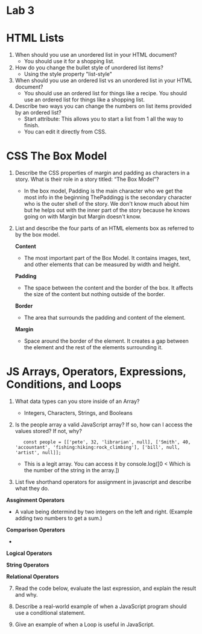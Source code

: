 # Lab 3

# HTML Lists 

1. When should you use an unordered list in your HTML document?
     - You should use it for a shopping list.
3. How do you change the bullet style of unordered list items?
     - Using the style property "list-style"
5. When should you use an ordered list vs an unordered list in your HTML document?
     - You should use an ordered list for things like a recipe. You should use an ordered list for things like a shopping list. 
7. Describe two ways you can change the numbers on list items provided by an ordered list?
     - Start attribute: This allows you to start a list from 1 all the way to finish.
     - You can edit it directly from CSS. 


# CSS The Box Model 

1. Describe the CSS properties of margin and padding as characters in a story. What is their role in a story titled: “The Box Model”?

   - In the box model, Padding is the main character who we get the most info in the beginning ThePaddingg is the secondary character who is the outer shell of the story. We don't know much about him but he helps out with the inner part of the story because he knows going on with Margin but Margin doesn't know. 

3. List and describe the four parts of an HTML elements box as referred to by the box model.

    **Content**
   - The most important part of the Box Model. It contains images, text, and other elements that can be measured by width and height.

   **Padding**

    - The space between the content and the border of the box. It affects the size of the content but nothing outside of the border. 
     
   **Border**
   - The area that surrounds the padding and content of the element. 
                                 
   **Margin**
   
   - Space around the border of the element. It creates a gap between the element and the rest of the elements surrounding it. 


# JS Arrays, Operators, Expressions, Conditions, and Loops

1. What data types can you store inside of an Array?

   - Integers, Characters, Strings, and Booleans
 
3. Is the people array a valid JavaScript array? If so, how can I access the values stored? If not, why?

          const people = [['pete', 32, 'librarian', null], ['Smith', 40, 'accountant', 'fishing:hiking:rock_climbing'], ['bill', null, 'artist', null]];
     - This is a legit array. You can access it by console.log([0 < Which is the number of the string in the array.])

   
5. List five shorthand operators for assignment in javascript and describe what they do.

**Assginment Operators** 

- A value being determind by two integers on the left and right. (Example adding two numbers to get a sum.)

     
**Comparison Operators**

- 

**Logical Operators**

**String Operators**


**Relational Operators**


7. Read the code below, evaluate the last expression, and explain the result and why.
        
9. Describe a real-world example of when a JavaScript program should use a conditional statement.
        
10. Give an example of when a Loop is useful in JavaScript.
    
   
